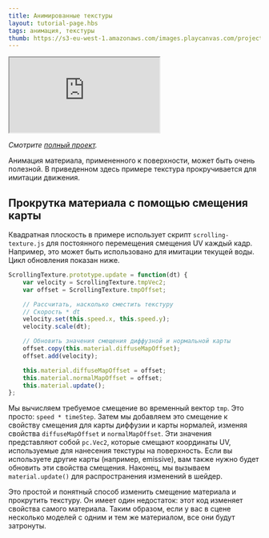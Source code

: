 ```yaml
---
title: Анимированные текстуры
layout: tutorial-page.hbs
tags: анимация, текстуры
thumb: https://s3-eu-west-1.amazonaws.com/images.playcanvas.com/projects/12/405882/831708-image-75.jpg
---
```


<iframe loading="lazy" src="https://playcanv.as/p/BM93v05L/" title="Анимированные текстуры"></iframe>

*Смотрите [полный проект][1].*

Анимация материала, примененного к поверхности, может быть очень полезной. В приведенном здесь примере текстура прокручивается для имитации движения.

## Прокрутка материала с помощью смещения карты

Квадратная плоскость в примере использует скрипт `scrolling-texture.js` для постоянного перемещения смещения UV каждый кадр. Например, это может быть использовано для имитации текущей воды. Цикл обновления показан ниже.

```javascript
ScrollingTexture.prototype.update = function(dt) {
    var velocity = ScrollingTexture.tmpVec2;
    var offset = ScrollingTexture.tmpOffset;

    // Рассчитать, насколько сместить текстуру
    // Скорость * dt
    velocity.set(this.speed.x, this.speed.y);
    velocity.scale(dt);

    // Обновить значения смещения диффузной и нормальной карты
    offset.copy(this.material.diffuseMapOffset);
    offset.add(velocity);

    this.material.diffuseMapOffset = offset;
    this.material.normalMapOffset = offset;
    this.material.update();
};
```

Мы вычисляем требуемое смещение во временный вектор `tmp`. Это просто: `speed * timeStep`. Затем мы добавляем это смещение к свойству смещения для карты диффузии и карты нормалей, изменяя свойства `diffuseMapOffset` и `normalMapOffset`. Эти значения представляют собой `pc.Vec2`, которые смещают координаты UV, используемые для нанесения текстуры на поверхность. Если вы используете другие карты (например, emissive), вам также нужно будет обновить эти свойства смещения. Наконец, мы вызываем `material.update()` для распространения изменений в шейдер.

Это простой и понятный способ изменить смещение материала и прокрутить текстуру. Он имеет один недостаток: этот код изменяет свойства самого материала. Таким образом, если у вас в сцене несколько моделей с одним и тем же материалом, все они будут затронуты.

[1]: https://playcanvas.com/project/405882
[2]: /images/tutorials/intermediate/animated-textures/coin-rotate.png
